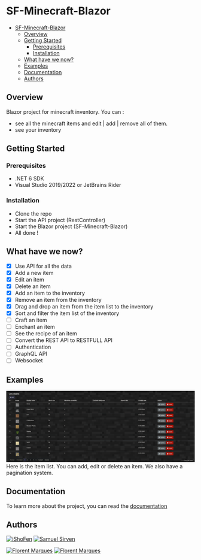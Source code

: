 # SF-Minecraft-Blazor
<!-- create the table of contentt -->
<!-- toc -->
- [SF-Minecraft-Blazor](#sf-minecraft-blazor)
  - [Overview](#overview)
  - [Getting Started](#getting-started)
    - [Prerequisites](#prerequisites)
    - [Installation](#installation)
  - [What have we now?](#what-have-we-now)
  - [Examples](#examples)
  - [Documentation](#documentation)
  - [Authors](#authors)

## Overview

Blazor project for minecraft inventory.
You can : 
- see all the minecraft items and edit | add | remove all of them.
- see your inventory

## Getting Started
### Prerequisites
- .NET 6 SDK
- Visual Studio 2019/2022 or JetBrains Rider

### Installation
- Clone the repo
- Start the API project (RestController)
- Start the Blazor project (SF-Minecraft-Blazor)
- All done !

## What have we now?
- [x] Use API for all the data
- [x] Add a new item
- [x] Edit an item
- [x] Delete an item
- [x] Add an item to the inventory
- [x] Remove an item from the inventory
- [x] Drag and drop an item from the item list to the inventory
- [x] Sort and filter the item list of the inventory
- [ ] Craft an item
- [ ] Enchant an item
- [ ] See the recipe of an item
- [ ] Convert the REST API to RESTFULL API
- [ ] Authentication
- [ ] GraphQL API
- [ ] Websocket

## Examples
<img src="./Documentation/images/item_list.png">
Here is the item list. You can add, edit or delete an item.  
We also have a pagination system.

## Documentation
To learn more about the project, you can read the [documentation](https://codefirst.iut.uca.fr/git/samuel.sirven/SF-Minecraft-Blazor/wiki/Home)

## Authors
[![iShoFen](https://img.shields.io/badge/-iShoFen-181717?style=flat-square&logo=github&logoColor=white)](https://github.com/iShoFen)
[![Samuel Sirven](https://img.shields.io/badge/-Samuel%20Sirven-0077B5?style=flat-square&logo=Linkedin&logoColor=white)](https://www.linkedin.com/in/samuel-sirven-b49b53211/)
<!-- https://github.com/flomSStaar -->
<!-- https://fr.linkedin.com/in/florent-marques -->
[![Florent Marques](https://img.shields.io/badge/-flomSStaar-181717?style=flat-square&logo=github&logoColor=white)](https://github.com/flomSStaar)
[![Florent Marques](https://img.shields.io/badge/-Florent%20Marques-0077B5?style=flat-square&logo=Linkedin&logoColor=white)](https://www.linkedin.com/in/florent-marques-5b1b1b1b1/)
